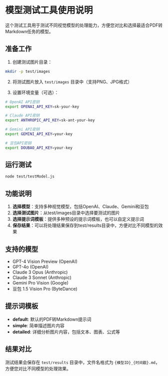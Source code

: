# 模型测试工具使用说明

这个测试工具用于测试不同视觉模型的处理能力，方便您对比和选择最适合PDF转Markdown任务的模型。

## 准备工作

1. 创建测试图片目录：
```bash
mkdir -p test/images
```

2. 将测试图片放入 `test/images` 目录中（支持PNG、JPG格式）

3. 设置环境变量（可选）：
```bash
# OpenAI API密钥
export OPENAI_API_KEY=sk-your-key

# Claude API密钥
export ANTHROPIC_API_KEY=sk-ant-your-key

# Gemini API密钥
export GEMINI_API_KEY=your-key

# 豆包API密钥
export DOUBAO_API_KEY=your-key
```

## 运行测试

```bash
node test/testModel.js
```

## 功能说明

1. **选择模型**：支持多种视觉模型，包括OpenAI、Claude、Gemini和豆包
2. **选择测试图片**：从test/images目录中选择要测试的图片
3. **选择提示词模板**：提供多种预设的提示词模板，也可以自定义提示词
4. **保存结果**：可以将处理结果保存到test/results目录中，方便对比不同模型的效果

## 支持的模型

- GPT-4 Vision Preview (OpenAI)
- GPT-4o (OpenAI)
- Claude 3 Opus (Anthropic)
- Claude 3 Sonnet (Anthropic)
- Gemini Pro Vision (Google)
- 豆包 1.5 Vision Pro (ByteDance)

## 提示词模板

- **default**: 默认的PDF转Markdown提示词
- **simple**: 简单描述图片内容
- **detailed**: 详细分析图片内容，包括文本、图表、公式等

## 结果对比

测试结果会保存在 `test/results` 目录中，文件名格式为 `{模型ID}_{时间戳}.md`，方便您对比不同模型的处理效果。
